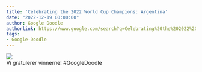 ```yaml
---
title: 'Celebrating the 2022 World Cup Champions: Argentina'
date: "2022-12-19 00:00:00"
author: Google Doodle
authorlink: https://www.google.com/search?q=Celebrating%20the%202022%20World%20Cup%20Champions%3A%20Argentina
tags:
- Google-Doodle
---
```

<img src="https://www.google.com/logos/doodles/2022/celebrating-the-2022-world-cup-champions-argentina-6753651837110016.2-law.gif" referrerpolicy="no-referrer"><br>Vi gratulerer vinnerne! #GoogleDoodle